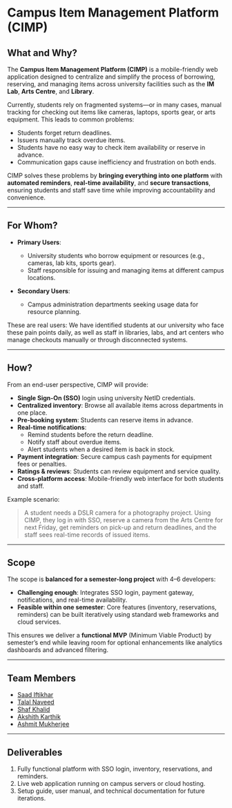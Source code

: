 # Campus Item Management Platform (CIMP)

## What and Why?

The **Campus Item Management Platform (CIMP)** is a mobile-friendly web application designed to centralize and simplify the process of borrowing, reserving, and managing items across university facilities such as the **IM Lab**, **Arts Centre**, and **Library**.  

Currently, students rely on fragmented systems—or in many cases, manual tracking for checking out items like cameras, laptops, sports gear, or arts equipment. This leads to common problems:
- Students forget return deadlines.
- Issuers manually track overdue items.
- Students have no easy way to check item availability or reserve in advance.
- Communication gaps cause inefficiency and frustration on both ends.

CIMP solves these problems by **bringing everything into one platform** with **automated reminders**, **real-time availability**, and **secure transactions**, ensuring students and staff save time while improving accountability and convenience.

---

## For Whom?

- **Primary Users**:  
  - University students who borrow equipment or resources (e.g., cameras, lab kits, sports gear).  
  - Staff responsible for issuing and managing items at different campus locations.  

- **Secondary Users**:  
  - Campus administration departments seeking usage data for resource planning.  

These are real users: We have identified students at our university who face these pain points daily, as well as staff in libraries, labs, and art centers who manage checkouts manually or through disconnected systems.

---

## How?

From an end-user perspective, CIMP will provide:  

- **Single Sign-On (SSO)** login using university NetID credentials.  
- **Centralized inventory**: Browse all available items across departments in one place.  
- **Pre-booking system**: Students can reserve items in advance.  
- **Real-time notifications**:
  - Remind students before the return deadline.  
  - Notify staff about overdue items.  
  - Alert students when a desired item is back in stock.  
- **Payment integration**: Secure campus cash payments for equipment fees or penalties.  
- **Ratings & reviews**: Students can review equipment and service quality.  
- **Cross-platform access**: Mobile-friendly web interface for both students and staff.  

Example scenario:  
> A student needs a DSLR camera for a photography project. Using CIMP, they log in with SSO, reserve a camera from the Arts Centre for next Friday, get reminders on pick-up and return deadlines, and the staff sees real-time records of issued items.

---

## Scope

The scope is **balanced for a semester-long project** with 4–6 developers:  
- **Challenging enough**: Integrates SSO login, payment gateway, notifications, and real-time availability.  
- **Feasible within one semester**: Core features (inventory, reservations, reminders) can be built iteratively using standard web frameworks and cloud services.  

This ensures we deliver a **functional MVP** (Minimum Viable Product) by semester’s end while leaving room for optional enhancements like analytics dashboards and advanced filtering.

---

## Team Members

- [Saad Iftikhar](https://github.com/saad-iftikhar)  
- [Talal Naveed](https://github.com/TalalNaveed)
- [Shaf Khalid](https://github.com/Shaf5) 
- [Akshith Karthik](https://github.com/Ak1016-stack)
- [Ashmit Mukherjee](https://github.com/ansester)

---

## Deliverables

1.  Fully functional platform with SSO login, inventory, reservations, and reminders.  
2.  Live web application running on campus servers or cloud hosting.  
3.  Setup guide, user manual, and technical documentation for future iterations.  


